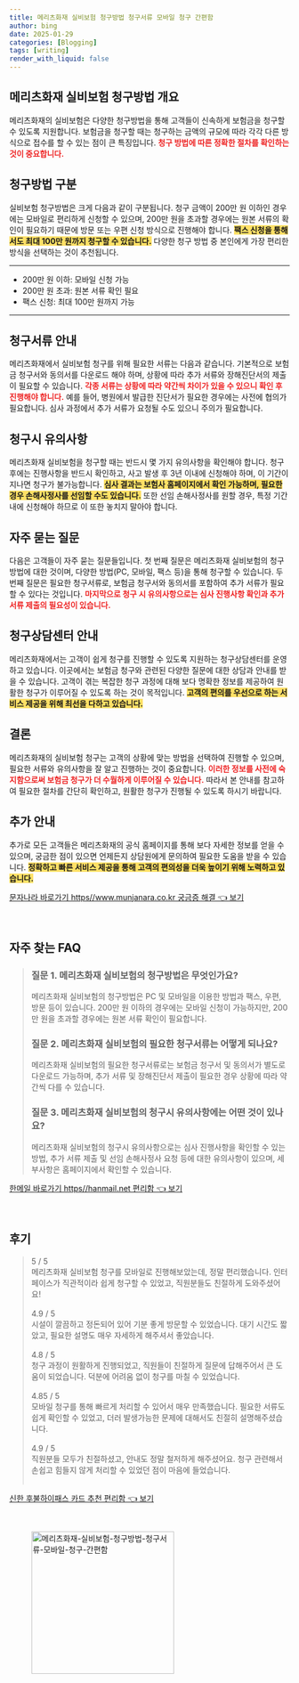 ```yaml
---
title: 메리츠화재 실비보험 청구방법 청구서류 모바일 청구 간편함
author: bing
date: 2025-01-29
categories: [Blogging]
tags: [writing]
render_with_liquid: false
---
```



<h2 id='메리츠화재 실비보험 청구방법 개요'>메리츠화재 실비보험 청구방법 개요</h2>

<p>메리츠화재의 실비보험은 다양한 청구방법을 통해 고객들이 신속하게 보험금을 청구할 수 있도록 지원합니다. 보험금을 청구할 때는 청구하는 금액의 규모에 따라 각각 다른 방식으로 접수를 할 수 있는 점이 큰 특징입니다. <b><span style="color: #ee2323;">청구 방법에 따른 정확한 절차를 확인하는 것이 중요합니다.</span></b></p>  

<h2 id='청구방법 구분'>청구방법 구분</h2>

<p>실비보험 청구방법은 크게 다음과 같이 구분됩니다. 청구 금액이 200만 원 이하인 경우에는 모바일로 편리하게 신청할 수 있으며, 200만 원을 초과할 경우에는 원본 서류의 확인이 필요하기 때문에 방문 또는 우편 신청 방식으로 진행해야 합니다. <b><span style="background-color: #ffe066;">팩스 신청을 통해서도 최대 100만 원까지 청구할 수 있습니다.</span></b> 다양한 청구 방법 중 본인에게 가장 편리한 방식을 선택하는 것이 추천됩니다.</p>

<hr />

<ul>
    <li>200만 원 이하: 모바일 신청 가능</li>
    <li>200만 원 초과: 원본 서류 확인 필요</li>
    <li>팩스 신청: 최대 100만 원까지 가능</li>
</ul>

<hr />

<h2 id='청구서류 안내'>청구서류 안내</h2>

<p>메리츠화재에서 실비보험 청구를 위해 필요한 서류는 다음과 같습니다. 기본적으로 보험금 청구서와 동의서를 다운로드 해야 하며, 상황에 따라 추가 서류와 장해진단서의 제출이 필요할 수 있습니다. <b><span style="color: #ee2323;">각종 서류는 상황에 따라 약간씩 차이가 있을 수 있으니 확인 후 진행해야 합니다.</span></b> 예를 들어, 병원에서 발급한 진단서가 필요한 경우에는 사전에 협의가 필요합니다. 심사 과정에서 추가 서류가 요청될 수도 있으니 주의가 필요합니다.</p>

<h2 id='청구시 유의사항'>청구시 유의사항</h2>

<p>메리츠화재 실비보험을 청구할 때는 반드시 몇 가지 유의사항을 확인해야 합니다. 청구 후에는 진행사항을 반드시 확인하고, 사고 발생 후 3년 이내에 신청해야 하며, 이 기간이 지나면 청구가 불가능합니다. <b><span style="background-color: #ffe066;">심사 결과는 보험사 홈페이지에서 확인 가능하며, 필요한 경우 손해사정사를 선임할 수도 있습니다.</span></b> 또한 선임 손해사정사를 원할 경우, 특정 기간 내에 신청해야 하므로 이 또한 놓치지 말아야 합니다.</p>

<h2 id='자주 묻는 질문'>자주 묻는 질문</h2>

<p>다음은 고객들이 자주 묻는 질문들입니다. 첫 번째 질문은 메리츠화재 실비보험의 청구방법에 대한 것이며, 다양한 방법(PC, 모바일, 팩스 등)을 통해 청구할 수 있습니다. 두 번째 질문은 필요한 청구서류로, 보험금 청구서와 동의서를 포함하여 추가 서류가 필요할 수 있다는 것입니다. <b><span style="color: #ee2323;">마지막으로 청구 시 유의사항으로는 심사 진행사항 확인과 추가 서류 제출의 필요성이 있습니다.</span></b></p>

<h2 id='청구상담센터 안내'>청구상담센터 안내</h2>

<p>메리츠화재에서는 고객이 쉽게 청구를 진행할 수 있도록 지원하는 청구상담센터를 운영하고 있습니다. 이곳에서는 보험금 청구와 관련된 다양한 질문에 대한 상담과 안내를 받을 수 있습니다. 고객이 겪는 복잡한 청구 과정에 대해 보다 명확한 정보를 제공하여 원활한 청구가 이루어질 수 있도록 하는 것이 목적입니다. <b><span style="background-color: #ffe066;">고객의 편의를 우선으로 하는 서비스 제공을 위해 최선을 다하고 있습니다.</span></b></p>

<h2 id='결론'>결론</h2>

<p>메리츠화재의 실비보험 청구는 고객의 상황에 맞는 방법을 선택하여 진행할 수 있으며, 필요한 서류와 유의사항을 잘 알고 진행하는 것이 중요합니다. <b><span style="color: #ee2323;">이러한 정보를 사전에 숙지함으로써 보험금 청구가 더 수월하게 이루어질 수 있습니다.</span></b> 따라서 본 안내를 참고하여 필요한 절차를 간단히 확인하고, 원활한 청구가 진행될 수 있도록 하시기 바랍니다.</p>

<h2 id='추가 안내'>추가 안내</h2>

<p>추가로 모든 고객들은 메리츠화재의 공식 홈페이지를 통해 보다 자세한 정보를 얻을 수 있으며, 궁금한 점이 있으면 언제든지 상담원에게 문의하여 필요한 도움을 받을 수 있습니다. <b><span style="background-color: #ffe066;">정확하고 빠른 서비스 제공을 통해 고객의 편의성을 더욱 높이기 위해 노력하고 있습니다.</span></b></p>


<p><a class="click-button" title="문자나라 바로가기 https//www.munjanara.co.kr 궁금증 해결" href="https://aptwhite.github.io/posts/%EB%AC%B8%EC%9E%90%EB%82%98%EB%9D%BC-%EB%B0%94%EB%A1%9C%EA%B0%80%EA%B8%B0-httpswww.munjanara.co.kr-%EA%B6%81%EA%B8%88%EC%A6%9D-%ED%95%B4%EA%B2%B0/" rel="dofollow">문자나라 바로가기 https//www.munjanara.co.kr 궁금증 해결 👈 보기</a></p><br>
<h2 id='자주_찾는_FAQ'>자주 찾는 FAQ</h2>
<div itemscope="" itemtype="https://schema.org/FAQPage"> 
<blockquote> 
<div itemscope="" itemprop="mainEntity" itemtype="https://schema.org/Question"> 
<h3 itemprop="name">질문 1. 메리츠화재 실비보험의 청구방법은 무엇인가요?</h3> 
<div itemscope="" itemprop="acceptedAnswer" itemtype="https://schema.org/Answer"> 
<span itemprop="text"> 
<p>메리츠화재 실비보험의 청구방법은 PC 및 모바일을 이용한 방법과 팩스, 우편, 방문 등이 있습니다. 200만 원 이하의 경우에는 모바일 신청이 가능하지만, 200만 원을 초과할 경우에는 원본 서류 확인이 필요합니다.</p> 
</span> 
</div> 
</div> 
<div itemscope="" itemprop="mainEntity" itemtype="https://schema.org/Question"> 
<h3 itemprop="name">질문 2. 메리츠화재 실비보험의 필요한 청구서류는 어떻게 되나요?</h3> 
<div itemscope="" itemprop="acceptedAnswer" itemtype="https://schema.org/Answer"> 
<span itemprop="text"> 
<p>메리츠화재 실비보험의 필요한 청구서류로는 보험금 청구서 및 동의서가 별도로 다운로드 가능하며, 추가 서류 및 장해진단서 제출이 필요한 경우 상황에 따라 약간씩 다를 수 있습니다.</p> 
</span> 
</div> 
</div> 
<div itemscope="" itemprop="mainEntity" itemtype="https://schema.org/Question"> 
<h3 itemprop="name">질문 3. 메리츠화재 실비보험의 청구시 유의사항에는 어떤 것이 있나요?</h3> 
<div itemscope="" itemprop="acceptedAnswer" itemtype="https://schema.org/Answer"> 
<span itemprop="text"> 
<p>메리츠화재 실비보험의 청구시 유의사항으로는 심사 진행사항을 확인할 수 있는 방법, 추가 서류 제출 및 선임 손해사정사 요청 등에 대한 유의사항이 있으며, 세부사항은 홈페이지에서 확인할 수 있습니다.</p> 
</span> 
</div> 
</div> 
</blockquote> 
</div>
<p><a class="click-button" title="한메일 바로가기 https//hanmail.net 편리함" href="https://aptwhite.github.io/posts/%ED%95%9C%EB%A9%94%EC%9D%BC-%EB%B0%94%EB%A1%9C%EA%B0%80%EA%B8%B0-httpshanmail.net-%ED%8E%B8%EB%A6%AC%ED%95%A8/" rel="dofollow">한메일 바로가기 https//hanmail.net 편리함 👈 보기</a></p><br>
<h2 id='후기'>후기</h2>
<div itemscope itemtype="https://schema.org/Product">
  <blockquote>
  <div itemprop="review" itemscope itemtype="https://schema.org/Review">
      <div itemprop="reviewRating" itemscope itemtype="https://schema.org/Rating"> <span itemprop="ratingValue">5</span> / <span itemprop="bestRating">5</span> </div>
      <span itemprop="reviewBody">메리츠화재 실비보험 청구를 모바일로 진행해보았는데, 정말 편리했습니다. 인터페이스가 직관적이라 쉽게 청구할 수 있었고, 직원분들도 친절하게 도와주셨어요!</span>
  </div>
  <br>
  <div itemprop="review" itemscope itemtype="https://schema.org/Review">
      <div itemprop="reviewRating" itemscope itemtype="https://schema.org/Rating"> <span itemprop="ratingValue">4.9</span> / <span itemprop="bestRating">5</span> </div>
      <span itemprop="reviewBody">시설이 깔끔하고 정돈되어 있어 기분 좋게 방문할 수 있었습니다. 대기 시간도 짧았고, 필요한 설명도 매우 자세하게 해주셔서 좋았습니다.</span>
  </div>
  <br>
  <div itemprop="review" itemscope itemtype="https://schema.org/Review">
      <div itemprop="reviewRating" itemscope itemtype="https://schema.org/Rating"> <span itemprop="ratingValue">4.8</span> / <span itemprop="bestRating">5</span> </div>
      <span itemprop="reviewBody">청구 과정이 원활하게 진행되었고, 직원들이 친절하게 질문에 답해주어서 큰 도움이 되었습니다. 덕분에 어려움 없이 청구를 마칠 수 있었습니다.</span>
  </div>
  <br>
  <div itemprop="review" itemscope itemtype="https://schema.org/Review">
      <div itemprop="reviewRating" itemscope itemtype="https://schema.org/Rating"> <span itemprop="ratingValue">4.85</span> / <span itemprop="bestRating">5</span> </div>
      <span itemprop="reviewBody">모바일 청구를 통해 빠르게 처리할 수 있어서 매우 만족했습니다. 필요한 서류도 쉽게 확인할 수 있었고, 더러 발생가능한 문제에 대해서도 친절히 설명해주셨습니다.</span>
  </div>
  <br>
  <div itemprop="review" itemscope itemtype="https://schema.org/Review">
      <div itemprop="reviewRating" itemscope itemtype="https://schema.org/Rating"> <span itemprop="ratingValue">4.9</span> / <span itemprop="bestRating">5</span> </div>
      <span itemprop="reviewBody">직원분들 모두가 친절하셨고, 안내도 정말 철저하게 해주셨어요. 청구 관련해서 손쉽고 힘들지 않게 처리할 수 있었던 점이 마음에 들었습니다.</span>
  </div>
  <br>
  </blockquote>
</div>
<p><a class="click-button" title="신한 후불하이패스 카드 추천 편리함" href="https://aptwhite.github.io/posts/%EC%8B%A0%ED%95%9C-%ED%9B%84%EB%B6%88%ED%95%98%EC%9D%B4%ED%8C%A8%EC%8A%A4-%EC%B9%B4%EB%93%9C-%EC%B6%94%EC%B2%9C-%ED%8E%B8%EB%A6%AC%ED%95%A8/" rel="dofollow">신한 후불하이패스 카드 추천 편리함 👈 보기</a></p><br>
<figure class="image"><img src="https://aptwhite.github.io/assets/img/thumbnail/메리츠화재-실비보험-청구방법-청구서류-모바일-청구-간편함.webp" alt="메리츠화재-실비보험-청구방법-청구서류-모바일-청구-간편함" width="256" height="256"></figure>